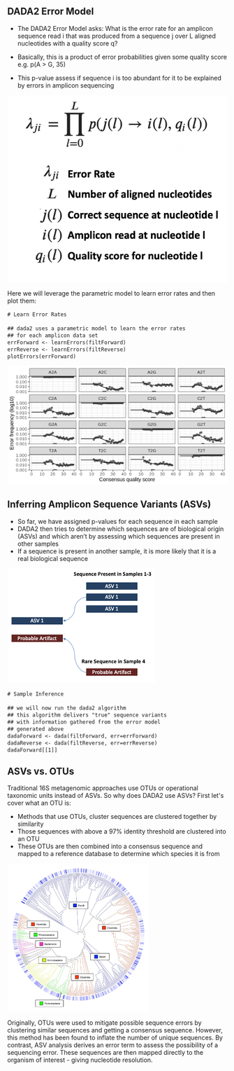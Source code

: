 ## DADA2 Error Model

- The DADA2 Error Model asks: What is the error rate for an amplicon sequence read i that was produced from a 
sequence j over L aligned nucleotides with a quality score q?

- Basically, this is a product of error probabilities given some quality score e.g. p(A > G, 35)

- This p-value assess if sequence i is too abundant for it to be explained by errors in amplicon sequencing

![](images/error-model.png)

Here we will leverage the parametric model to learn error rates and then plot them:

```
# Learn Error Rates

## dada2 uses a parametric model to learn the error rates
## for each amplicon data set
errForward <- learnErrors(filtForward)
errReverse <- learnErrors(filtReverse)
plotErrors(errForward)
```

![](images/error-plot.png)

## Inferring Amplicon Sequence Variants (ASVs)

- So far, we have assigned p-values for each sequence in each sample
- DADA2 then tries to determine which sequences are of biological origin (ASVs) and which aren’t by assessing which sequences are present in other samples
- If a sequence is present in another sample, it is more likely that it is a real biological sequence

![](images/infer-asv.png)

```
# Sample Inference

## we will now run the dada2 algorithm 
## this algorithm delivers "true" sequence variants
## with information gathered from the error model 
## generated above
dadaForward <- dada(filtForward, err=errForward)
dadaReverse <- dada(filtReverse, err=errReverse)
dadaForward[[1]]
```

## ASVs vs. OTUs

Traditional 16S metagenomic approaches use OTUs or operational taxonomic units instead of ASVs. So why does DADA2 use ASVs? First let's cover what an OTU is:

- Methods that use OTUs, cluster sequences are clustered together by similarity 
- Those sequences with above a 97% identity threshold are clustered into an OTU
- These OTUs are then combined into a consensus sequence and mapped to a reference database to determine which species it is from

![](images/otu.png)

Originally, OTUs were used to mitigate possible sequence errors by clustering similar sequences and getting a consensus sequence. 
However, this method has been found to inflate the number of unique sequences. 
By contrast, ASV analysis derives an error term to assess the possibility of a sequencing error. 
These sequences are then mapped directly to the organism of interest - giving nucleotide resolution. 





